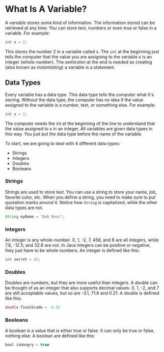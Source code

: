 # What Is A Variable?
A *variable* stores some kind of information. The information stored can be retrieved at
any time. You can store text, numbers or even true or false in a variable. For example:
```java
int x = 2;
```
This stores the number 2 in a variable called x. The `int` at the beginning just tells the
computer that the value you are assigning to the variable x is an integer (whole-number). The semicolon at the end is needed as creating (also known as *instantiating*) a variable is a statement.


## Data Types

Every variable has a data type. This data type tells the computer what it's storing. Without the data type, the computer has no idea if the value assigned to the variable is a number, text, or something else. For example:
```java
int x = 2;
```
The computer needs the int at the beginning of the line to understand that the value
assigned to x in an integer. All variables are given data types in this way. You just put the data
type before the name of the variable. 

To start, we are going to deal with 4 different data types:

* Strings
* Integers
* Doubles
* Booleans


### Strings
Strings are used to store text. You can use a string to store your name, job, favorite color, etc. When you define a string, you need to make sure to put quotation marks around it. Notice how ```String``` is capitalized, while the other data types are not.
```java
String myName = "Bob Ross";
```

### Integers
An integer is any whole-number. 0, 1, -2, 7, 456, and 8 are all integers, while 7.8, -12.5,
and 32.6 are not. In Java integers can be positive or negative, they just have to be whole
numbers. An integer is defined like this:
```java
int secret = 42;
```
### Doubles
Doubles are numbers, but they are more useful than integers. A double can be thought of as an integer that also supports decimal values. 0, 1, -2, and 7 are still acceptable values, but so are -3.1, 71.6 and 0.21. A double is defined like this:
```java
double finalGrade = -0.32
```

### Booleans
A boolean is a value that is either true or false. It can only be true or false,
nothing else. A boolean are defined like this:
```java
bool isHungry = true
```